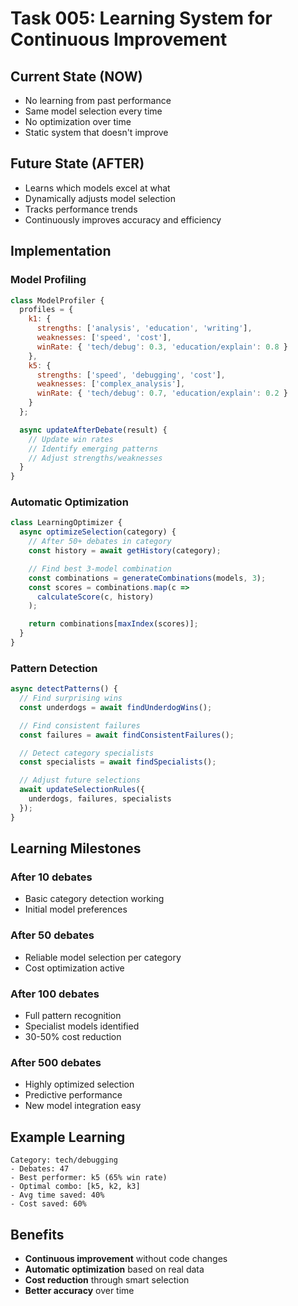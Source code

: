 # Task 005: Learning System for Continuous Improvement

## Current State (NOW)
- No learning from past performance
- Same model selection every time
- No optimization over time
- Static system that doesn't improve

## Future State (AFTER)
- Learns which models excel at what
- Dynamically adjusts model selection
- Tracks performance trends
- Continuously improves accuracy and efficiency

## Implementation

### Model Profiling
```javascript
class ModelProfiler {
  profiles = {
    k1: {
      strengths: ['analysis', 'education', 'writing'],
      weaknesses: ['speed', 'cost'],
      winRate: { 'tech/debug': 0.3, 'education/explain': 0.8 }
    },
    k5: {
      strengths: ['speed', 'debugging', 'cost'],
      weaknesses: ['complex_analysis'],
      winRate: { 'tech/debug': 0.7, 'education/explain': 0.2 }
    }
  };

  async updateAfterDebate(result) {
    // Update win rates
    // Identify emerging patterns
    // Adjust strengths/weaknesses
  }
}
```

### Automatic Optimization
```javascript
class LearningOptimizer {
  async optimizeSelection(category) {
    // After 50+ debates in category
    const history = await getHistory(category);

    // Find best 3-model combination
    const combinations = generateCombinations(models, 3);
    const scores = combinations.map(c =>
      calculateScore(c, history)
    );

    return combinations[maxIndex(scores)];
  }
}
```

### Pattern Detection
```javascript
async detectPatterns() {
  // Find surprising wins
  const underdogs = await findUnderdogWins();

  // Find consistent failures
  const failures = await findConsistentFailures();

  // Detect category specialists
  const specialists = await findSpecialists();

  // Adjust future selections
  await updateSelectionRules({
    underdogs, failures, specialists
  });
}
```

## Learning Milestones

### After 10 debates
- Basic category detection working
- Initial model preferences

### After 50 debates
- Reliable model selection per category
- Cost optimization active

### After 100 debates
- Full pattern recognition
- Specialist models identified
- 30-50% cost reduction

### After 500 debates
- Highly optimized selection
- Predictive performance
- New model integration easy

## Example Learning
```
Category: tech/debugging
- Debates: 47
- Best performer: k5 (65% win rate)
- Optimal combo: [k5, k2, k3]
- Avg time saved: 40%
- Cost saved: 60%
```

## Benefits
- **Continuous improvement** without code changes
- **Automatic optimization** based on real data
- **Cost reduction** through smart selection
- **Better accuracy** over time